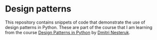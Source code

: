 # Design patterns

This repository contains snippets of code that demonstrate the use of design patterns in Python.
These are part of the course that I am learning from the course [Design Patterns in Python](https://www.udemy.com/course/design-patterns-python/) by [Dmitri Nesteruk](https://www.udemy.com/user/dmitrinesteruk/).

